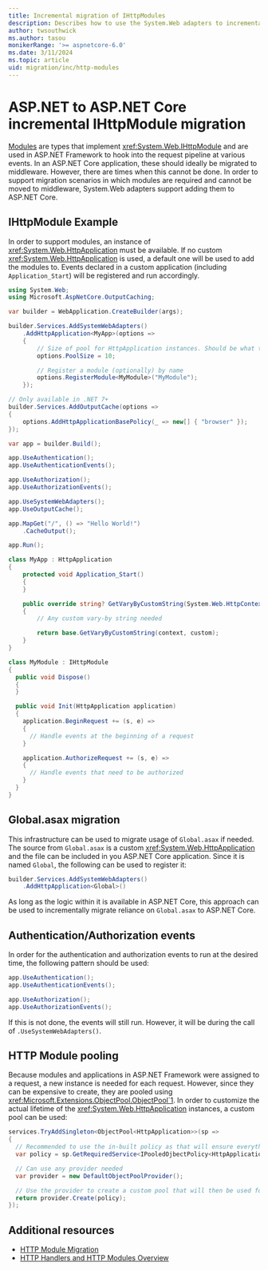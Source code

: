 ```yaml
---
title: Incremental migration of IHttpModules
description: Describes how to use the System.Web adapters to incrementally migrate IHttpModules
author: twsouthwick
ms.author: tasou
monikerRange: '>= aspnetcore-6.0'
ms.date: 3/11/2024
ms.topic: article
uid: migration/inc/http-modules
---
```


# ASP.NET to ASP.NET Core incremental IHttpModule migration

[Modules](../http-modules.md) are types that implement <xref:System.Web.IHttpModule> and are used in ASP.NET Framework to hook into the request pipeline at various events. In an ASP.NET Core application, these should ideally be migrated to middleware. However, there are times when this cannot be done. In order to support migration scenarios in which modules are required and cannot be moved to middleware, System.Web adapters support adding them to ASP.NET Core.

## IHttpModule Example

In order to support modules, an instance of <xref:System.Web.HttpApplication> must be available. If no custom <xref:System.Web.HttpApplication> is used, a default one will be used to add the modules to. Events declared in a custom application (including `Application_Start`) will be registered and run accordingly.

```csharp
using System.Web;
using Microsoft.AspNetCore.OutputCaching;

var builder = WebApplication.CreateBuilder(args);

builder.Services.AddSystemWebAdapters()
    .AddHttpApplication<MyApp>(options =>
    {
        // Size of pool for HttpApplication instances. Should be what the expected concurrent requests will be
        options.PoolSize = 10;

        // Register a module (optionally) by name
        options.RegisterModule<MyModule>("MyModule");
    });

// Only available in .NET 7+
builder.Services.AddOutputCache(options =>
{
    options.AddHttpApplicationBasePolicy(_ => new[] { "browser" });
});

var app = builder.Build();

app.UseAuthentication();
app.UseAuthenticationEvents();

app.UseAuthorization();
app.UseAuthorizationEvents();

app.UseSystemWebAdapters();
app.UseOutputCache();

app.MapGet("/", () => "Hello World!")
    .CacheOutput();

app.Run();

class MyApp : HttpApplication
{
    protected void Application_Start()
    {
    }

    public override string? GetVaryByCustomString(System.Web.HttpContext context, string custom)
    {
        // Any custom vary-by string needed

        return base.GetVaryByCustomString(context, custom);
    }
}

class MyModule : IHttpModule
{
  public void Dispose()
  {
  }

  public void Init(HttpApplication application)
  {
    application.BeginRequest += (s, e) =>
    {
      // Handle events at the beginning of a request
    }

    application.AuthorizeRequest += (s, e) =>
    {
      // Handle events that need to be authorized
    }
  }
}
```

## Global.asax migration

This infrastructure can be used to migrate usage of `Global.asax` if needed. The source from `Global.asax` is a custom <xref:System.Web.HttpApplication> and the file can be included in you ASP.NET Core application. Since it is named `Global`, the following can be used to register it:

```csharp
builder.Services.AddSystemWebAdapters()
    .AddHttpApplication<Global>()
```

As long as the logic within it is available in ASP.NET Core, this approach can be used to incrementally migrate reliance on `Global.asax` to ASP.NET Core.

## Authentication/Authorization events

In order for the authentication and authorization events to run at the desired time, the following pattern should be used:

```csharp
app.UseAuthentication();
app.UseAuthenticationEvents();

app.UseAuthorization();
app.UseAuthorizationEvents();
```

If this is not done, the events will still run. However, it will be during the call of `.UseSystemWebAdapters()`.

## HTTP Module pooling

 Because modules and applications in ASP.NET Framework were assigned to a request, a new instance is needed for each request. However, since they can be expensive to create, they are pooled using <xref:Microsoft.Extensions.ObjectPool.ObjectPool`1>. In order to customize the actual lifetime of the <xref:System.Web.HttpApplication> instances, a custom pool can be used:

```csharp
services.TryAddSingleton<ObjectPool<HttpApplication>>(sp =>
{
  // Recommended to use the in-built policy as that will ensure everything is initialized correctly and is not intended to be replaced
  var policy = sp.GetRequiredService<IPooledOjbectPolicy<HttpApplication>>()

  // Can use any provider needed
  var provider = new DefaultObjectPoolProvider();

  // Use the provider to create a custom pool that will then be used for the application.
  return provider.Create(policy);
});
```

## Additional resources

* [HTTP Module Migration](../http-modules.md)
* [HTTP Handlers and HTTP Modules Overview](/iis/configuration/system.webserver/)